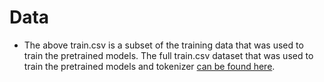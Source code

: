 # Data
* The above train.csv is a subset of the training data that was used to train the pretrained models. The full train.csv dataset that was used to train the pretrained models and tokenizer [can be found here]().

